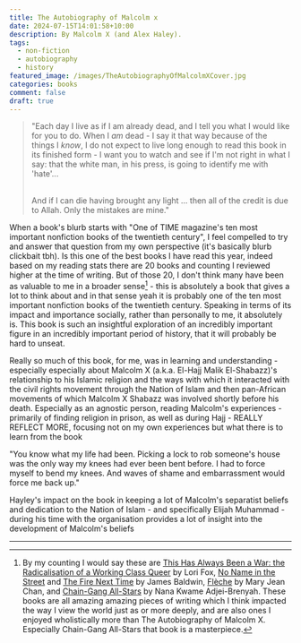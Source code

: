 ```yaml
---
title: The Autobiography of Malcolm x
date: 2024-07-15T14:01:58+10:00
description: By Malcolm X (and Alex Haley).
tags:
  - non-fiction
  - autobiography
  - history
featured_image: /images/TheAutobiographyOfMalcolmXCover.jpg
categories: books
comment: false
draft: true
---
```

> "Each day I live as if I am already dead, and I tell you what I would like for you to do. When I *am* dead - I say it that way because of the things I *know*, I do not expect to live long enough to read this book in its finished form - I want you to watch and see if I'm not right in what I say: that the white man, in his press, is going to identify me with 'hate'...
>
>\
> And if I can die having brought any light ... then all of the credit is due to Allah. Only the mistakes are mine."


When a book's blurb starts with "One of TIME magazine's ten most important nonfiction books of the twentieth century", I feel compelled to try and answer that question from my own perspective (it's basically blurb clickbait tbh). Is this one of the best books I have read this year, indeed based on my reading stats there are 20 books and counting I reviewed higher at the time of writing. But of those 20, I don't think many have been as valuable to me in a broader sense[^1] - this is absolutely a book that gives a lot to think about and in that sense yeah it is probably one of the ten most important nonfiction books of the twentieth century. Speaking in terms of its impact and importance socially, rather than personally to me, it absolutely is. This book is such an insightful exploration of an incredibly important figure in an incredibly important period of history, that it will probably be hard to unseat.

[^1]: By my counting I would say these are [This Has Always Been a War: the Radicalisation of a Working Class Queer](https://app.thestorygraph.com/books/73c83861-4512-47ba-96dd-b168a0a98ccd) by Lori Fox, [No Name in the Street](https://app.thestorygraph.com/books/aef8272f-65fe-4306-9bea-1cb3a5bd76ba) and [The Fire Next Time](https://app.thestorygraph.com/books/9ef6bf14-d9f8-4cd1-97bb-43f541a1c26a) by James Baldwin, [Flèche](https://app.thestorygraph.com/books/2d011b2e-8103-4255-b58a-c68a8762380d) by Mary Jean Chan, and [Chain-Gang All-Stars](https://app.thestorygraph.com/books/eae402b7-99c9-4f03-8762-b3decef359f8) by Nana Kwame Adjei-Brenyah. These books are all amazing amazing pieces of writing which I think impacted the way I view the world just as or more deeply, and are also ones I enjoyed wholistically more than The Autobiography of Malcolm X. Especially Chain-Gang All-Stars that book is a masterpiece.

Really so much of this book, for me, was in learning and understanding - especially especially about Malcolm X (a.k.a. El-Hajj Malik El-Shabazz)'s relationship to his Islamic religion and the ways with which it interacted with the civil rights movement through the Nation of Islam and then pan-African movements of which Malcolm X Shabazz was involved shortly before his death. Especially as an agnostic person, reading Malcolm's experiences - primarily of finding religion in prison, as well as during Hajj - REALLY REFLECT MORE, focusing not on my own experiences but what there is to learn from the book

"You know what my life had been. Picking a lock to rob someone's house was the only way my knees had ever been bent before. I had to force myself to bend my knees. And waves of shame and embarrassment would force me back up."




Hayley's impact on the book in keeping a lot of Malcolm's separatist beliefs and dedication to the Nation of Islam - and specifically Elijah Muhammad - during his time with the organisation provides a lot of insight into the development of Malcolm's beliefs




---

